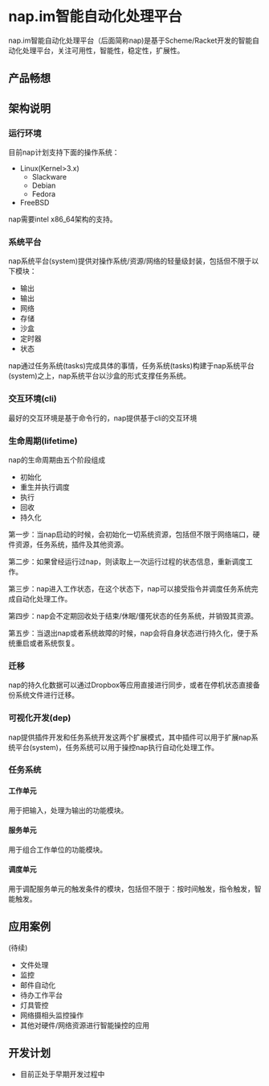 # nap.im智能自动化处理平台

nap.im智能自动化处理平台（后面简称nap)是基于Scheme/Racket开发的智能自动化处理平台，关注可用性，智能性，稳定性，扩展性。

## 产品畅想

## 架构说明

### 运行环境

目前nap计划支持下面的操作系统：

  * Linux(Kernel>3.x)
    * Slackware
    * Debian
    * Fedora
  * FreeBSD

nap需要intel x86_64架构的支持。

### 系统平台

nap系统平台(system)提供对操作系统/资源/网络的轻量级封装，包括但不限于以下模块：

  * 输出
  * 输出
  * 网络
  * 存储
  * 沙盒
  * 定时器
  * 状态

nap通过任务系统(tasks)完成具体的事情，任务系统(tasks)构建于nap系统平台(system)之上，nap系统平台以沙盒的形式支撑任务系统。

### 交互环境(cli)

最好的交互环境是基于命令行的，nap提供基于cli的交互环境

### 生命周期(lifetime)

nap的生命周期由五个阶段组成

  - 初始化
  - 重生并执行调度
  - 执行
  - 回收
  - 持久化

第一步：当nap启动的时候，会初始化一切系统资源，包括但不限于网络端口，硬件资源，任务系统，插件及其他资源。

第二步：如果曾经运行过nap，则读取上一次运行过程的状态信息，重新调度工作。

第三步：nap进入工作状态，在这个状态下，nap可以接受指令并调度任务系统完成自动化处理工作。

第四步：nap会不定期回收处于结束/休眠/僵死状态的任务系统，并销毁其资源。

第五步：当退出nap或者系统故障的时候，nap会将自身状态进行持久化，便于系统重启或者系统恢复。

### 迁移

nap的持久化数据可以通过Dropbox等应用直接进行同步，或者在停机状态直接备份系统文件进行迁移。

### 可视化开发(dep)

nap提供插件开发和任务系统开发这两个扩展模式，其中插件可以用于扩展nap系统平台(system)，任务系统可以用于操控nap执行自动化处理工作。

### 任务系统

#### 工作单元

用于把输入，处理为输出的功能模块。

#### 服务单元

用于组合工作单位的功能模块。

#### 调度单元

用于调配服务单元的触发条件的模块，包括但不限于：按时间触发，指令触发，智能触发。

## 应用案例

(待续)

  * 文件处理
  * 监控
  * 邮件自动化
  * 待办工作平台
  * 灯具管控
  * 网络摄相头监控操作
  * 其他对硬件/网络资源进行智能操控的应用

## 开发计划

  * 目前正处于早期开发过程中
